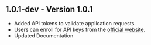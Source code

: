 ## 1.0.1-dev - Version 1.0.1
- Added API tokens to validate application requests.
- Users can enroll for API keys from the [official website](https://protobase.pythonanywhere.com/).
- Updated Documentation